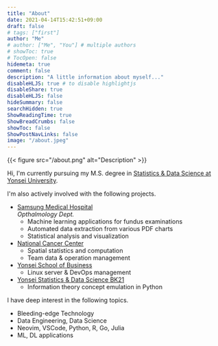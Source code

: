 ```yaml
---
title: "About"
date: 2021-04-14T15:42:51+09:00
draft: false
# tags: ["first"]
author: "Me"
# author: ["Me", "You"] # multiple authors
# showToc: true
# TocOpen: false
hidemeta: true
comment: false
description: "A little information about myself..."
disableHLJS: true # to disable highlightjs
disableShare: true
disableHLJS: false
hideSummary: false
searchHidden: true
ShowReadingTime: true
ShowBreadCrumbs: false
showToc: false
ShowPostNavLinks: false
image: "/about.jpeg"
---
```


{{< figure src="/about.png" alt="Description" >}}

Hi, I'm currently pursuing my M.S. degree in [Statistics & Data Science at Yonsei University](https://stat.yonsei.ac.kr/stat/students_current.do).

I'm also actively involved with the following projects.

- [Samsung Medical Hospital](http://www.samsunghospital.com)  
  _Opthalmology Dept._
  - Machine learning applications for fundus examinations
  - Automated data extraction from various PDF charts
  - Statistical analysis and visualization
- [National Cancer Center](https://www.ncc.re.kr)
  - Spatial statistics and computation
  - Team data & operation management
- [Yonsei School of Business](https://ysb.yonsei.ac.kr)
  - Linux server & DevOps management
- [Yonsei Statistics & Data Science BK21 ](http://bk21-bigdata.yonsei.ac.kr)
  - Information theory concept emulation in Python

I have deep interest in the following topics.

- Bleeding-edge Technology
- Data Engineering, Data Science
- Neovim, VSCode, Python, R, Go, Julia
- ML, DL applications
